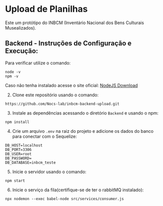 # Upload de Planilhas

Este um protótipo do INBCM (Inventário Nacional dos Bens Culturais Musealizados).

## Backend - Instruções de Configuração e Execução:

  Para verificar utilize o comando:
```
node -v
npm -v
```
Caso não tenha instalado acesse o site oficial: 
[NodeJS Download](https://nodejs.org/en/download/current)

2. Clone este repositório usando o comando:
```
https://github.com/Nocs-lab/inbcm-backend-upload.git
```
3. Instale as dependências acessando o diretório `Backend` e usando o npm:
```
npm install
```
4. Crie um arquivo `.env` na raiz do projeto e adicione os dados do banco para conectar com o Sequelize:
```
DB_HOST=localhost
DB_PORT=3306
DB_USER=root
DB_PASSWORD=
DB_DATABASE=inbcm_teste
```
5. Inicie o servidor usando o comando:
```
npm start
```
6. Inicie o serviço da fila(certifique-se de ter o rabbitMQ instalado):
```
npx nodemon --exec babel-node src/services/consumer.js
```
